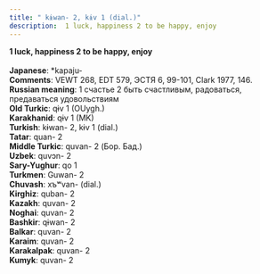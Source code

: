 ```yaml
---
title: " kɨwan- 2, kɨv 1 (dial.)"
description:  1 luck, happiness 2 to be happy, enjoy
---
```

<strong> 1 luck, happiness 2 to be happy, enjoy</strong><br><br>
<strong>Japanese</strong>:  *kapaju-<br>
<strong>Comments</strong>:  VEWT 268, EDT 579, ЭСТЯ 6, 99-101, Clark 1977, 146.<br>
<strong>Russian meaning</strong>:  1 счастье 2 быть счастливым, радоваться, предаваться удовольствиям<br>
<strong>Old Turkic</strong>:  qɨv 1 (OUygh.)<br>
<strong>Karakhanid</strong>:  qɨv 1 (MK)<br>
<strong>Turkish</strong>:  kɨwan- 2, kɨv 1 (dial.)<br>
<strong>Tatar</strong>:  quan- 2<br>
<strong>Middle Turkic</strong>:  quvan- 2 (Бор. Бад.)<br>
<strong>Uzbek</strong>:  quvɔn- 2<br>
<strong>Sary-Yughur</strong>:  qo 1<br>
<strong>Turkmen</strong>:  Guwan- 2<br>
<strong>Chuvash</strong>:  xъʷvan- (dial.)<br>
<strong>Kirghiz</strong>:  quban- 2<br>
<strong>Kazakh</strong>:  quvan- 2<br>
<strong>Noghai</strong>:  quvan- 2<br>
<strong>Bashkir</strong>:  qɨwan- 2<br>
<strong>Balkar</strong>:  quvan- 2<br>
<strong>Karaim</strong>:  quvan- 2<br>
<strong>Karakalpak</strong>:  quvan- 2<br>
<strong>Kumyk</strong>:  quvan- 2<br>



